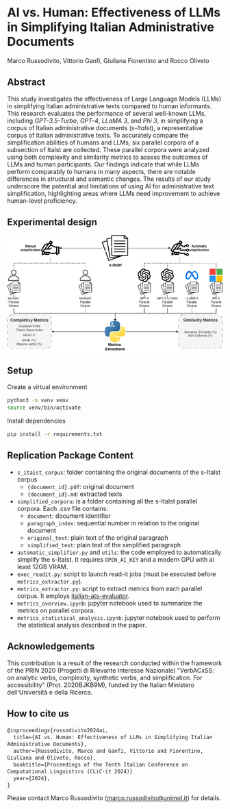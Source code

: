 # AI vs. Human: Effectiveness of LLMs in Simplifying Italian Administrative Documents
Marco Russodivito, Vittorio Ganfi, Giuliana Fiorentino and Rocco Oliveto

## Abstract
This study investigates the effectiveness of Large Language Models (LLMs) in simplifying Italian administrative texts compared to human informants. This research evaluates the performance of several well-known LLMs, including *GPT-3.5-Turbo*, *GPT-4*, *LLaMA 3*, and *Phi 3*, in simplifying a corpus of Italian administrative documents (*s-ItaIst*), a representative corpus of Italian administrative texts. To accurately compare the simplification abilities of humans and LLMs, six parallel corpora of a subsection of ItaIst are collected. These parallel corpora were analyzed using both complexity and similarity metrics to assess the outcomes of LLMs and human participants. Our findings indicate that while LLMs perform comparably to humans in many aspects, there are notable differences in structural and semantic changes. The results of our study underscore the potential and limitations of using AI for administrative text simplification, highlighting areas where LLMs need improvement to achieve human-level proficiency.

## Experimental design
![Experimental design schema: The s-ItaIst corpus was simplified both automatically and manually by two humans and four LLMs. The resulting parallel corpora were analyzed using complexity and similarity metrics.](experimental_design/experimental_design.png "Experimental design schema")

## Setup
Create a virtual environment
```sh
python3 -m venv venv
source venv/bin/activate
```

Install dependencies
```sh
pip install -r requirements.txt
```

## Replication Package Content
* `s_itaist_corpus`: folder containing the original documents of the s-ItaIst corpus
  * `{document_id}.pdf`: original document
  * `{document_id}.md`: extracted texts
* `simplified_corpora`: is a folder containing all the s-ItaIst parallel corpora. Each .csv file contains:
  * `document`: document identifier
  * `paragraph_index`: sequential number in relation to the original document
  * `original_text`: plain text of the original paragraph
  * `simplified_text`: plain text of the simplified paragraph
* `automatic_simplifier.py` and `utils`: the code employed to automatically simplify the s-ItaIst. It requires `OPEN_AI_KEY` and a modern GPU with al least 12GB VRAM.
* `exec_readit.py`: script to launch read-it jobs (must be executed before `metrics_extractor.py`).
* `metrics_extractor.py`: script to extract metrics from each parallel corpus. It employs [italian-ats-evaluator](https://github.com/RedHitMark/italian-ats-evaluator).
* `metrics_overview.ipynb`: jupyter notebook used to summarize the metrics on parallel corpora.
* `metrics_statistical_analysis.ipynb`: jupyter notebook used to perform the statistical analysis described in the paper.

## Acknowledgements
This contribution is a result of the research conducted within the framework of the PRIN 2020 (Progetti di Rilevante Interesse Nazionale) "VerbACxSS: on analytic verbs, complexity, synthetic verbs, and simplification. For accessibility" (Prot. 2020BJKB9M), funded by the Italian Ministero dell'Università e della Ricerca.

## How to cite us
```
@inproceedings{russodivito2024ai,
  title={AI vs. Human: Effectiveness of LLMs in Simplifying Italian Administrative Documents},
  author={Russodivito, Marco and Ganfi, Vittorio and Fiorentino, Giuliana and Oliveto, Rocco},
  booktitle={Proceedings of the Tenth Italian Conference on Computational Linguistics (CLiC-it 2024)}
  year={2024},
}
```
Please contact Marco Russodivito (marco.russodivito@unimol.it) for details.